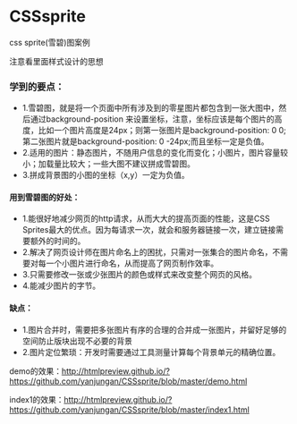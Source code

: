 # CSSsprite
css sprite(雪碧)图案例

注意看里面样式设计的思想

### 学到的要点：
  * 1.雪碧图，就是将一个页面中所有涉及到的零星图片都包含到一张大图中，然后通过background-position 来设置坐标，注意，坐标应该是每个图片的高度，比如一个图片高度是24px；则第一张图片是background-position: 0 0;第二张图片就是background-position: 0 -24px;而且坐标一定是负值。
  * 2.适用的图片：静态图片，不随用户信息的变化而变化；小图片，图片容量较小；加载量比较大；一些大图不建议拼成雪碧图。
  * 3.拼成背景图的小图的坐标（x,y）一定为负值。
  
#### 用到雪碧图的好处：
* 1.能很好地减少网页的http请求，从而大大的提高页面的性能，这是CSS Sprites最大的优点。因为每请求一次，就会和服务器链接一次，建立链接需要额外的时间的。
* 2.解决了网页设计师在图片命名上的困扰，只需对一张集合的图片命名，不需要对每一个小图片进行命名，从而提高了网页制作效率。
* 3.只需要修改一张或少张图片的颜色或样式来改变整个网页的风格。
* 4.能减少图片的字节。


#### 缺点：
* 1.图片合并时，需要把多张图片有序的合理的合并成一张图片，并留好足够的空间防止版块出现不必要的背景
* 2.图片定位繁琐：开发时需要通过工具测量计算每个背景单元的精确位置。

demo的效果：http://htmlpreview.github.io/?https://github.com/yanjungan/CSSsprite/blob/master/demo.html

index1的效果：http://htmlpreview.github.io/?https://github.com/yanjungan/CSSsprite/blob/master/index1.html
